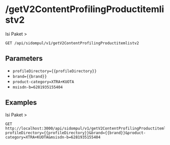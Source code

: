 # /getV2ContentProfilingProductitemlistv2
Isi Paket &gt;


```
GET /api/sidompul/v1/getV2ContentProfilingProductitemlistv2
```

## Parameters
- `profileDirectory={{profileDirectory}}` 
- `brand={{brand}}` 
- `product-category=XTRA+KUOTA` 
- `msisdn-b=6281935155404` 

## Examples

Isi Paket &gt;

```
GET http://localhost:3000/api/sidompul/v1/getV2ContentProfilingProductitemlistv2?profileDirectory={{profileDirectory}}&brand={{brand}}&product-category=XTRA+KUOTA&msisdn-b=6281935155404


```

